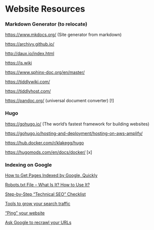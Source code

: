 # Website Resources

### Markdown Generator (to relocate)

https://www.mkdocs.org/ (Site generator from markdown)

https://archivy.github.io/

http://daux.io/index.html

https://js.wiki

https://www.sphinx-doc.org/en/master/

https://tiddlywiki.com/

https://tiddlyhost.com/

https://pandoc.org/ (universal document converter) [!]

### Hugo

https://gohugo.io/ (The world’s fastest framework for building websites)

https://gohugo.io/hosting-and-deployment/hosting-on-aws-amplify/

https://hub.docker.com/r/klakegg/hugo

https://hugomods.com/en/docs/docker/ [x]

### Indexing on Google

[How to Get Pages Indexed by Google, Quickly](https://webris.org/google-index/)

[Robots.txt File – What Is It? How to Use It?](https://webris.org/robots-txt/)

[Step-by-Step “Technical SEO” Checklist](https://webris.org/technical-seo-audit/)

[Tools to grow your search traffic](https://ahrefs.com/)

[“Ping” your website](http://pingomatic.com/)

[Ask Google to recrawl your URLs](https://support.google.com/webmasters/answer/6065812?hl=en)

